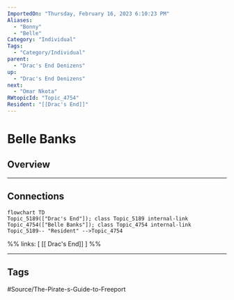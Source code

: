 ```yaml
---
ImportedOn: "Thursday, February 16, 2023 6:10:23 PM"
Aliases:
  - "Bonny"
  - "Belle"
Category: "Individual"
Tags:
  - "Category/Individual"
parent:
  - "Drac's End Denizens"
up:
  - "Drac's End Denizens"
next:
  - "Omar Nkota"
RWtopicId: "Topic_4754"
Resident: "[[Drac's End]]"
---
```

# Belle Banks
## Overview
---
## Connections
```mermaid
flowchart TD
Topic_5189(["Drac's End"]); class Topic_5189 internal-link
Topic_4754(["Belle Banks"]); class Topic_4754 internal-link
Topic_5189-- "Resident" -->Topic_4754
```
%%
links: [ [[ Drac's End]] ]
%%


---
## Tags
#Source/The-Pirate-s-Guide-to-Freeport

